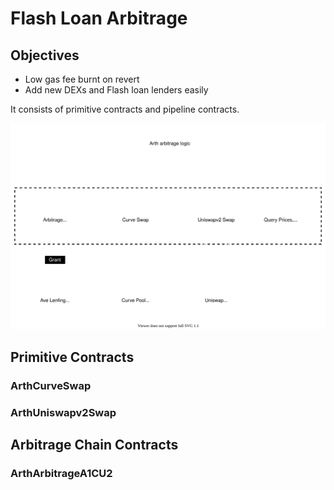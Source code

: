 # Flash Loan Arbitrage

## Objectives
* Low gas fee burnt on revert
* Add new DEXs and Flash loan lenders easily

It consists of primitive contracts and pipeline contracts.

![Overview of Arth](docs/chain-contract.drawio.svg)

## Primitive Contracts
### ArthCurveSwap

### ArthUniswapv2Swap

## Arbitrage Chain Contracts

### ArthArbitrageA1CU2
